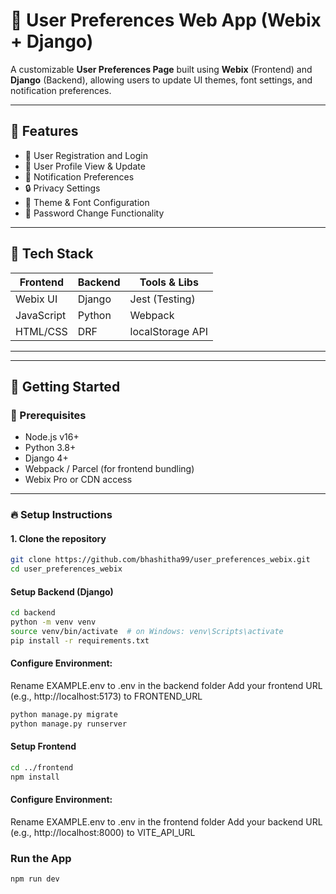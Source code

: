 # 🎨 User Preferences Web App (Webix + Django)

A customizable **User Preferences Page** built using **Webix** (Frontend) and **Django** (Backend), allowing users to update UI themes, font settings, and notification preferences.

---

## 📌 Features

- 🔐 User Registration and Login
- 👤 User Profile View & Update
- 🔔 Notification Preferences
- 🔒 Privacy Settings
- 🎨 Theme & Font Configuration
- 🔁 Password Change Functionality

---

## 🧰 Tech Stack

| Frontend       | Backend   | Tools & Libs       |
|----------------|-----------|--------------------|
| Webix UI       | Django    | Jest (Testing)     |
| JavaScript     | Python    | Webpack            |
| HTML/CSS       | DRF       | localStorage API   |

---


---

## 🚀 Getting Started

### 🔧 Prerequisites

- Node.js v16+
- Python 3.8+
- Django 4+
- Webpack / Parcel (for frontend bundling)
- Webix Pro or CDN access

---

### 🔥 Setup Instructions

#### 1. Clone the repository

```bash
git clone https://github.com/bhashitha99/user_preferences_webix.git
cd user_preferences_webix

```
#### Setup Backend (Django)

```bash
cd backend
python -m venv venv
source venv/bin/activate  # on Windows: venv\Scripts\activate
pip install -r requirements.txt
```
#### Configure Environment:

Rename EXAMPLE.env to .env in the backend folder
Add your frontend URL (e.g., http://localhost:5173) to FRONTEND_URL
```bash
python manage.py migrate
python manage.py runserver
```
#### Setup Frontend
````bash
cd ../frontend
npm install
````
#### Configure Environment:
Rename EXAMPLE.env to .env in the frontend folder
Add your backend URL (e.g., http://localhost:8000) to VITE_API_URL
### Run the App
```bash
npm run dev
```




